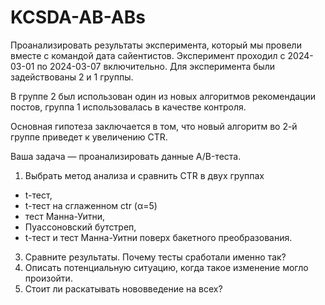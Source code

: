# KCSDA-AB-ABs

Проанализировать результаты эксперимента, который мы провели вместе с командой дата сайентистов. Эксперимент проходил с 2024-03-01 по 2024-03-07 включительно. Для эксперимента были задействованы 2 и 1 группы. 

В группе 2 был использован один из новых алгоритмов рекомендации постов, группа 1 использовалась в качестве контроля. 

Основная гипотеза заключается в том, что новый алгоритм во 2-й группе приведет к увеличению CTR. 

Ваша задача — проанализировать данные А/B-теста. 

1) Выбрать метод анализа и сравнить CTR в двух группах
- t-тест,
- t-тест на сглаженном ctr (α=5)
- тест Манна-Уитни,
- Пуассоновский бутстреп,
- t-тест и тест Манна-Уитни поверх бакетного преобразования.
3) Сравните результаты. Почему тесты сработали именно так? 
4) Описать потенциальную ситуацию, когда такое изменение могло произойти.
5) Стоит ли раскатывать нововведение на всех?
